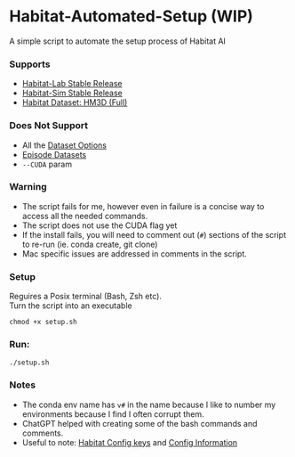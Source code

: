 # Habitat-Automated-Setup (WIP)
A simple script to automate the setup process of Habitat AI 

### Supports
 - [Habitat-Lab Stable Release](https://github.com/facebookresearch/habitat-lab/releases/tag/stable)
 - [Habitat-Sim Stable Release](https://github.com/facebookresearch/habitat-sim/releases/tag/stable)
 - [Habitat Dataset: HM3D (Full)](https://github.com/facebookresearch/habitat-sim/blob/main/DATASETS.md#habitat-matterport-3d-research-dataset-hm3d)

### Does Not Support
 - All the [Dataset Options](https://github.com/facebookresearch/habitat-sim/blob/main/DATASETS.md)
 - [Episode Datasets](https://github.com/facebookresearch/habitat-lab/blob/main/DATASETS.md)
 - `--CUDA` param

### Warning
 - The script fails for me, however even in failure is a concise way to access all the needed commands. 
 - The script does not use the CUDA flag yet  
 - If the install fails, you will need to comment out (`#`) sections of the script to re-run (ie. conda create, git clone)
 - Mac specific issues are addressed in comments in the script.

### Setup
Reguires a Posix terminal (Bash, Zsh etc).  
Turn the script into an executable
  ```
  chmod +x setup.sh
  ```
### Run: 
  ```
  ./setup.sh
  ```
### Notes
 - The conda env name has `v#` in the name because I like to number my environments because I find I often corrupt them. 
 - ChatGPT helped with creating some of the bash commands and comments.
 - Useful to note: [Habitat Config keys](https://github.com/facebookresearch/habitat-lab/blob/stable/habitat-lab/habitat/config/CONFIG_KEYS.md) and [Config Information](https://github.com/facebookresearch/habitat-lab/blob/stable/habitat-lab/habitat/config/README.md)
